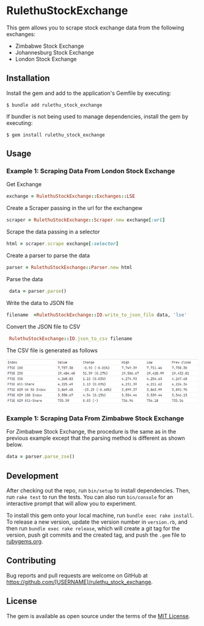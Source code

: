 # RulethuStockExchange

This gem allows you to scrape stock exchange data from the following exchanges:
* Zimbabwe Stock Exchange
* Johannesburg Stock Exchange
* London Stock Exchange


## Installation

Install the gem and add to the application's Gemfile by executing:

    $ bundle add rulethu_stock_exchange

If bundler is not being used to manage dependencies, install the gem by executing:

    $ gem install rulethu_stock_exchange

## Usage

### Example 1: Scraping Data From London Stock Exchange 

Get Exchange

```ruby
exchange = RulethuStockExchange::Exchanges::LSE
```
Create a Scraper passing in the url for the exchangew
```ruby
scraper = RulethuStockExchange::Scraper.new exchange[:url]
```

Scrape the data passing in a selector
```ruby
html = scraper.scrape exchange[:selector]
```

Create a parser to parse the data
```ruby
parser = RulethuStockExchange::Parser.new html 
```

Parse the data
```ruby
 data = parser.parse() 
```

Write the data to JSON file
```ruby
filename  =RulethuStockExchange::IO.write_to_json_file data, 'lse'
```

Convert the JSON file to CSV
```ruby
 RulethuStockExchange::IO.json_to_csv filename
```

The CSV file is generated as follows

!["CSV Data London Stock Exchange 21/03/2023"](./LSE-Data-21-03-2024.png)

### Example 1: Scraping Data From Zimbabwe Stock Exchange

For Zimbabwe Stock Exchange, the procedure is the same as in the previous example except that the parsing method is different as shown below.

```ruby
data = parser.parse_zse()
```

## Development

After checking out the repo, run `bin/setup` to install dependencies. Then, run `rake test` to run the tests. You can also run `bin/console` for an interactive prompt that will allow you to experiment.

To install this gem onto your local machine, run `bundle exec rake install`. To release a new version, update the version number in `version.rb`, and then run `bundle exec rake release`, which will create a git tag for the version, push git commits and the created tag, and push the `.gem` file to [rubygems.org](https://rubygems.org).

## Contributing

Bug reports and pull requests are welcome on GitHub at https://github.com/[USERNAME]/rulethu_stock_exchange.

## License

The gem is available as open source under the terms of the [MIT License](https://opensource.org/licenses/MIT).
